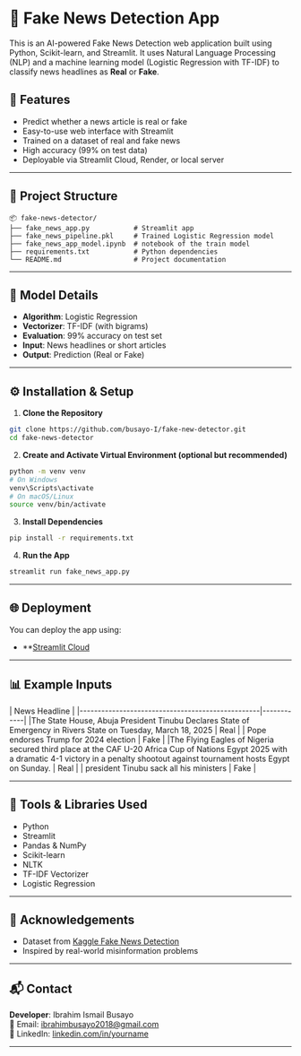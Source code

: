 
# 📰 Fake News Detection App

This is an AI-powered Fake News Detection web application built using Python, Scikit-learn, and Streamlit. It uses Natural Language Processing (NLP) and a machine learning model (Logistic Regression with TF-IDF) to classify news headlines as **Real** or **Fake**.

## 🚀 Features

- Predict whether a news article is real or fake
- Easy-to-use web interface with Streamlit
- Trained on a dataset of real and fake news
- High accuracy (99% on test data)
- Deployable via Streamlit Cloud, Render, or local server

---

## 📁 Project Structure

```
📦 fake-news-detector/
├── fake_news_app.py           # Streamlit app
├── fake_news_pipeline.pkl     # Trained Logistic Regression model
├── fake_news_app_model.ipynb  # notebook of the train model
├── requirements.txt           # Python dependencies
└── README.md                  # Project documentation
```

---

## 🧠 Model Details

- **Algorithm**: Logistic Regression
- **Vectorizer**: TF-IDF (with bigrams)
- **Evaluation**: 99% accuracy on test set
- **Input**: News headlines or short articles
- **Output**: Prediction (Real or Fake)

---

## ⚙️ Installation & Setup

1. **Clone the Repository**

```bash
git clone https://github.com/busayo-I/fake-new-detector.git
cd fake-news-detector
```

2. **Create and Activate Virtual Environment (optional but recommended)**

```bash
python -m venv venv
# On Windows
venv\Scripts\activate
# On macOS/Linux
source venv/bin/activate
```

3. **Install Dependencies**

```bash
pip install -r requirements.txt
```

4. **Run the App**

```bash
streamlit run fake_news_app.py
```

---

## 🌐 Deployment

You can deploy the app using:

- **[Streamlit Cloud](https://share.streamlit.io/)

---

## 📊 Example Inputs

| News Headline                                     |
|--------------------------------------------------|------------|
|The State House, Abuja President Tinubu Declares State of Emergency in Rivers State on Tuesday, March 18, 2025 | Real       |
| Pope endorses Trump for 2024 election            | Fake       |
|The Flying Eagles of Nigeria secured third place at the CAF U-20 Africa Cup of Nations Egypt 2025 with a dramatic 4-1 victory in a penalty shootout against tournament hosts Egypt on Sunday.               | Real       |
| president Tinubu sack all his ministers          | Fake       |

---

## 🧰 Tools & Libraries Used

- Python
- Streamlit
- Pandas & NumPy
- Scikit-learn
- NLTK
- TF-IDF Vectorizer
- Logistic Regression

---

## 🙌 Acknowledgements

- Dataset from [Kaggle Fake News Detection](https://www.kaggle.com/datasets/clmentbisaillon/fake-and-real-news-dataset)
- Inspired by real-world misinformation problems

---

## 📬 Contact

**Developer**: Ibrahim Ismail Busayo  
📧 Email: ibrahimbusayo2018@gmail.com  
🔗 LinkedIn: [linkedin.com/in/yourname](https://www.linkedin.com/in/ismail-ibrahim-3a79b723a)

---

